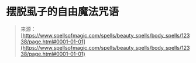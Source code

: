 <!--yml

category: 未分类

date: 2024-06-12 18:50:00

-->

# 摆脱虱子的自由魔法咒语

> 来源：[https://www.spellsofmagic.com/spells/beauty_spells/body_spells/12338/page.html#0001-01-01](https://www.spellsofmagic.com/spells/beauty_spells/body_spells/12338/page.html#0001-01-01)
